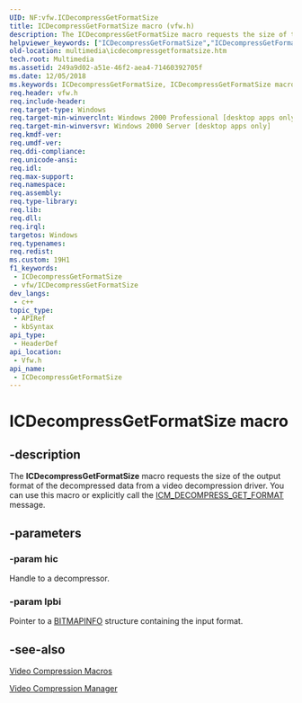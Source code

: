 ```yaml
---
UID: NF:vfw.ICDecompressGetFormatSize
title: ICDecompressGetFormatSize macro (vfw.h)
description: The ICDecompressGetFormatSize macro requests the size of the output format of the decompressed data from a video decompression driver. You can use this macro or explicitly call the ICM_DECOMPRESS_GET_FORMAT message.
helpviewer_keywords: ["ICDecompressGetFormatSize","ICDecompressGetFormatSize macro [Windows Multimedia]","_win32_ICDecompressGetFormatSize","multimedia.icdecompressgetformatsize","vfw/ICDecompressGetFormatSize"]
old-location: multimedia\icdecompressgetformatsize.htm
tech.root: Multimedia
ms.assetid: 249a9d02-a51e-46f2-aea4-71460392705f
ms.date: 12/05/2018
ms.keywords: ICDecompressGetFormatSize, ICDecompressGetFormatSize macro [Windows Multimedia], _win32_ICDecompressGetFormatSize, multimedia.icdecompressgetformatsize, vfw/ICDecompressGetFormatSize
req.header: vfw.h
req.include-header: 
req.target-type: Windows
req.target-min-winverclnt: Windows 2000 Professional [desktop apps only]
req.target-min-winversvr: Windows 2000 Server [desktop apps only]
req.kmdf-ver: 
req.umdf-ver: 
req.ddi-compliance: 
req.unicode-ansi: 
req.idl: 
req.max-support: 
req.namespace: 
req.assembly: 
req.type-library: 
req.lib: 
req.dll: 
req.irql: 
targetos: Windows
req.typenames: 
req.redist: 
ms.custom: 19H1
f1_keywords:
 - ICDecompressGetFormatSize
 - vfw/ICDecompressGetFormatSize
dev_langs:
 - c++
topic_type:
 - APIRef
 - kbSyntax
api_type:
 - HeaderDef
api_location:
 - Vfw.h
api_name:
 - ICDecompressGetFormatSize
---
```


# ICDecompressGetFormatSize macro


## -description

The <b>ICDecompressGetFormatSize</b> macro requests the size of the output format of the decompressed data from a video decompression driver. You can use this macro or explicitly call the <a href="https://docs.microsoft.com/windows/desktop/Multimedia/icm-decompress-get-format">ICM_DECOMPRESS_GET_FORMAT</a> message.

## -parameters

### -param hic

Handle to a decompressor.

### -param lpbi

Pointer to a <a href="https://docs.microsoft.com/windows/desktop/api/wingdi/ns-wingdi-bitmapinfo">BITMAPINFO</a> structure containing the input format.

## -see-also

<a href="https://docs.microsoft.com/windows/desktop/Multimedia/video-compression-macros">Video Compression Macros</a>



<a href="https://docs.microsoft.com/windows/desktop/Multimedia/video-compression-manager">Video Compression Manager</a>

